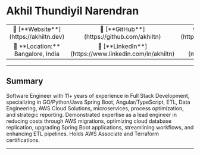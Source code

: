 # Akhil Thundiyil Narendran
<table>
   <tr>
      <td align="center">👤 [**Website**](https://akhiltn.dev)</td>
      <td align="center">🐙 [**GitHub**](https://github.com/akhiltn)</td>
      <td align="center">📞 [(+91) 78292 11234](https://wa.me/917829211234)</td>
   </tr>
   <tr>
      <td align="center">📍 **Location:** Bangalore, India</td>
      <td align="center">🔗 [**LinkedIn**](https://www.linkedin.com/in/akhiltn)</td>
      <td align="center">📧 [**Email**](mailto:tnakhil@gmail.com)</td>
   </tr>
</table>

---
## Summary
Software Engineer with 11+ years of experience in Full Stack Development, specializing in GO/Python/Java Spring Boot, Angular/TypeScript, ETL, Data Engineering, AWS Cloud Solutions, microservices, process optimization, and strategic reporting. Demonstrated expertise as a lead engineer in reducing costs through AWS migrations, optimizing cloud database replication, upgrading Spring Boot applications, streamlining workflows, and enhancing ETL pipelines. Holds AWS Associate and Terraform certifications.

---

